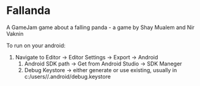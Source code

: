 # Fallanda
A GameJam game about a falling panda - a game by Shay Mualem and Nir Vaknin

To run on your android:
1. Navigate to Editor -> Editor Settings -> Export -> Android
    1. Android SDK path -> Get from Android Studio -> SDK Maneger
    2. Debug Keystore -> either generate or use existing, usually in c:/users/<user>/.android/debug.keystore

